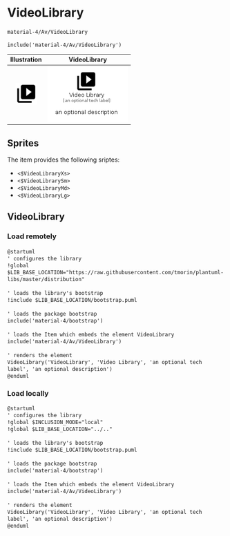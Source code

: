 # VideoLibrary


```text
material-4/Av/VideoLibrary
```

```text
include('material-4/Av/VideoLibrary')
```



| Illustration | VideoLibrary |
| :---: | :---: |
| ![illustration for Illustration](../../material-4/Av/VideoLibrary.png) | ![illustration for VideoLibrary](../../material-4/Av/VideoLibrary.Local.png) |



## Sprites
The item provides the following sriptes:

- `<$VideoLibraryXs>`
- `<$VideoLibrarySm>`
- `<$VideoLibraryMd>`
- `<$VideoLibraryLg>`





## VideoLibrary

### Load remotely
```plantuml
@startuml
' configures the library
!global $LIB_BASE_LOCATION="https://raw.githubusercontent.com/tmorin/plantuml-libs/master/distribution"

' loads the library's bootstrap
!include $LIB_BASE_LOCATION/bootstrap.puml

' loads the package bootstrap
include('material-4/bootstrap')

' loads the Item which embeds the element VideoLibrary
include('material-4/Av/VideoLibrary')

' renders the element
VideoLibrary('VideoLibrary', 'Video Library', 'an optional tech label', 'an optional description')
@enduml
```

### Load locally
```plantuml
@startuml
' configures the library
!global $INCLUSION_MODE="local"
!global $LIB_BASE_LOCATION="../.."

' loads the library's bootstrap
!include $LIB_BASE_LOCATION/bootstrap.puml

' loads the package bootstrap
include('material-4/bootstrap')

' loads the Item which embeds the element VideoLibrary
include('material-4/Av/VideoLibrary')

' renders the element
VideoLibrary('VideoLibrary', 'Video Library', 'an optional tech label', 'an optional description')
@enduml
```

